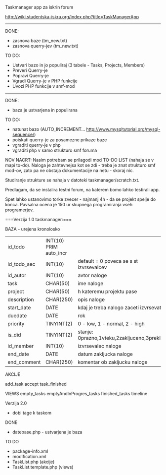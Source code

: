 Taskmanager app za iskrin forum

http://wiki.studentska-iskra.org/index.php?title=TaskManagerApp

______________________________________________________________

DONE:
 - zasnova baze (tm_new.txt)
 - zasnova querry-jev (tm_new.txt)

TO DO:
 - Ustvari bazo in jo populiraj (3 tabele - Tasks, Projects, Members)
 - Preveri Querry-je
 - Popravi Querry-je
 - Vgradi Querry-je v PHP funkcije
 - Uvozi PHP funkcije v smf-mod

______________________________________________________________


DONE:
   - baza je ustvarjena in populirana

TO DO:
   - natunat bazo (AUTO_INCREMENT... http://www.mysqltutorial.org/mysql-sequence/)
   - poiskati querry-je za posamezne prikaze baze
   - vgraditi querry-je v php
   - vgraditi php v samo strukturo smf foruma

NOV NACRT:
Nasim potrebam se prilagodi mod TO-DO LIST (nahaja se v mapi to-do).
Naloga je zahtevnejsa kot se zdi - treba je znat strukturo smf mod-ov, zato pa ne obstaja dokumentacije na netu - skoraj nic.

Studiranje strukture se nahaja v datoteki taskmanager/scratch.txt.

Predlagam, da se instalira testni forum, na katerem bomo lahko testirali app.

Spet lahko ustanovimo torke zvecer - najmanj 4h - da se projekt spelje do konca. Pavsalna ocena je 150 ur skupnega programiranja vseh programerjev.

===Verzija 1.0 taskmanager:===

BAZA - urejena kronolosko 
<table>
 <tr> <td> id_todo     </td> <td> INT(10) PRIM auto_incr      </td> <td> </td> </tr>
 <tr> <td>id_todo_sec  </td> <td> INT(10)                     </td> <td>  default = 0 poveca se s st izvrsevalcev </td> </tr>
 <tr> <td>id_autor     </td> <td>INT(10)                      </td> <td>  avtor naloge </td> </tr>
 <tr> <td>task         </td> <td>CHAR(50)                     </td> <td>  ime naloge</td> </tr>
 <tr> <td>project      </td> <td>CHAR(50)                     </td> <td>  h kateremu projektu pase</td> </tr>
 <tr> <td>description  </td> <td>CHAR(250)                    </td> <td>  opis naloge</td> </tr>
 <tr> <td>start_date   </td> <td>DATE                         </td> <td>  kdaj je treba nalogo zaceti izvrsevati</td> </tr>
 <tr> <td>duedate      </td> <td>DATE                         </td> <td>  rok </td></tr>
 <tr> <td>priority     </td> <td>TINYINT(2)                   </td> <td>  0 - low, 1 - normal, 2 - high </td></tr>

 <tr> <td>is_did       </td> <td>TINYINT(2)                   </td> <td>  stanje: 0prazno,1vteku,2zakljuceno,3preklic</td> </tr>
 <tr> <td>id_member    </td> <td>INT(10)                      </td> <td>  izvrsevalec naloge </td></tr>

 <tr> <td>end_date     </td> <td>DATE                         </td> <td>  datum zakljucka naloge</td> </tr>
 <tr> <td>end_comment  </td> <td>CHAR(250)                    </td> <td>  komentar ob zakljucku naloge</td> </tr>
</table>
AKCIJE

 add_task
 accept
 task_finished

VIEWS
 empty_tasks
 emptyAndInProgres_tasks
 finished_tasks
 timeline


Verzija 2.0
 - dobi tage k taskom

DONE

 - datebase.php  - ustvarjena je baza

TO DO
  
 - package-info.xml
 - modification.xml
 - TaskList.php      (akcije)
 - TaskList.template.php   (views)